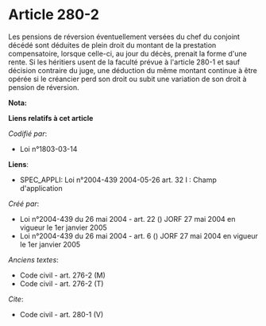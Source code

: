 # Article 280-2

Les pensions de réversion éventuellement versées du chef du conjoint décédé sont déduites de plein droit du montant de la
prestation compensatoire, lorsque celle-ci, au jour du décès, prenait la forme d'une rente. Si les héritiers usent de la
faculté prévue à l'article 280-1 et sauf décision contraire du juge, une déduction du même montant continue à être opérée si
le créancier perd son droit ou subit une variation de son droit à pension de réversion.

**Nota:**



**Liens relatifs à cet article**

_Codifié par_:

  - Loi n°1803-03-14

**Liens**:

  - SPEC_APPLI: Loi n°2004-439 2004-05-26 art. 32 I : Champ d'application

_Créé par_:

  - Loi n°2004-439 du 26 mai 2004 - art. 22 () JORF 27 mai 2004 en vigueur le 1er janvier 2005
  - Loi n°2004-439 du 26 mai 2004 - art. 6 () JORF 27 mai 2004 en vigueur le 1er janvier 2005

_Anciens textes_:

  - Code civil - art. 276-2 (M)
  - Code civil - art. 276-2 (T)

_Cite_:

  - Code civil - art. 280-1 (V)
